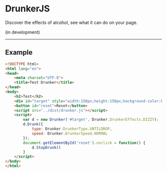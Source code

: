# DrunkerJS

Discover the effects of alcohol, see what it can do on your page.

(in development)
_________________

## Example

```html
<!DOCTYPE html>
<html lang="en">
<head>
    <meta charset="UTF-8">    
    <title>Test Drunker</title>
</head>
<body>
    <h2>Test</h2>
    <div id="target" style="width:150px;height:150px;background-color:blue">the test</div>
    <button id="reset">Reset</button>
    <script src="../dist/drunker.js"></script>
    <script>
        var d = new Drunker('#target', Drunker.DrunkerEffects.DIZZY);
        d.Drunk({
            type: Drunker.DrunkerType.UNTILDROP, 
            speed: Drunker.DrunkerSpeed.NORMAL
        });
        document.getElementById('reset').onclick = function() {
            d.StopDrunk()
        }
    </script>
</body>
</html>
```